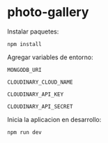 
# photo-gallery

Instalar paquetes: 

`npm install`

Agregar variables de entorno:

`MONGODB_URI`

`CLOUDINARY_CLOUD_NAME`

`CLOUDINARY_API_KEY`

`CLOUDINARY_API_SECRET`

Inicia la aplicacion en desarrollo: 

`npm run dev`